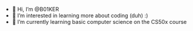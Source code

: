 - 👋 Hi, I’m @B01KER
- 👀 I’m interested in learning more about coding (duh) :)
- 🌱 I’m currently learning basic computer science on the CS50x course 
